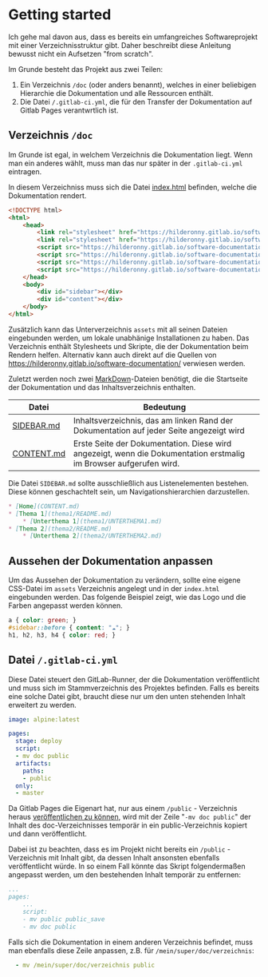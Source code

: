 # Getting started

Ich gehe mal davon aus, dass es bereits ein umfangreiches Softwareprojekt mit einer Verzeichnisstruktur gibt. Daher beschreibt diese Anleitung bewusst nicht ein Aufsetzen "from scratch".

Im Grunde besteht das Projekt aus zwei Teilen:

1. Ein Verzeichnis `/doc` (oder anders benannt), welches in einer beliebigen Hierarchie die Dokumentation und alle Ressourcen enthält.
2. Die Datei `/.gitlab-ci.yml`, die für den Transfer der Dokumentation auf Gitlab Pages verantwrtlich ist.

## Verzeichnis `/doc`

Im Grunde ist egal, in welchem Verzeichnis die Dokumentation liegt. Wenn man ein anderes wählt, muss man das nur später in der `.gitlab-ci.yml` eintragen.

In diesem Verzeichniss muss sich die Datei [index.html](index.html) befinden, welche die Dokumentation rendert.

```html
<!DOCTYPE html>
<html>
    <head>
        <link rel="stylesheet" href="https://hilderonny.gitlab.io/software-documentation/assets/solarized-light.min.css">
        <link rel="stylesheet" href="https://hilderonny.gitlab.io/software-documentation/assets/softdoc.css">
        <script src="https://hilderonny.gitlab.io/software-documentation/assets/marked.js"></script>
        <script src="https://hilderonny.gitlab.io/software-documentation/assets/mermaid.min.js"></script>
        <script src="https://hilderonny.gitlab.io/software-documentation/assets/highlight.min.js"></script>
        <script src="https://hilderonny.gitlab.io/software-documentation/assets/softdoc.js"></script>
    </head>
    <body>
        <div id="sidebar"></div>
        <div id="content"></div>
    </body>
</html>
```

Zusätzlich kann das Unterverzeichnis `assets` mit all seinen Dateien eingebunden werden, um lokale unabhänige Installationen zu haben. Das Verzeichnis enthält Stylesheets und Skripte, die der Dokumentation beim Rendern helfen. Alternativ kann auch direkt auf die Quellen von https://hilderonny.gitlab.io/software-documentation/ verwiesen werden.

Zuletzt werden noch zwei [MarkDown](https://de.wikipedia.org/wiki/Markdown)-Dateien benötigt, die die Startseite der Dokumentation und das Inhaltsverzeichnis enthalten.

|Datei|Bedeutung|
|---|---|
|[SIDEBAR.md](SIDEBAR.md)|Inhaltsverzeichnis, das am linken Rand der Dokumentation auf jeder Seite angezeigt wird|
|[CONTENT.md](CONTENT.md)|Erste Seite der Dokumentation. Diese wird angezeigt, wenn die Dokumentation erstmalig im Browser aufgerufen wird.|

Die Datei `SIDEBAR.md` sollte ausschließlich aus Listenelementen bestehen. Diese können geschachtelt sein, um Navigationshierarchien darzustellen.

```md
* [Home](CONTENT.md)
* [Thema 1](thema1/README.md)
    * [Unterthema 1](thema1/UNTERTHEMA1.md)
* [Thema 2](thema2/README.md)
    * [Unterthema 2](thema2/UNTERTHEMA2.md)
```

## Aussehen der Dokumentation anpassen

Um das Aussehen der Dokumentation zu verändern, sollte eine eigene CSS-Datei im `assets` Verzeichnis angelegt und in der `index.html` eingebunden werden. Das folgende Beispiel zeigt, wie das Logo und die Farben angepasst werden können.

```css
a { color: green; }
#sidebar::before { content: "☁"; }
h1, h2, h3, h4 { color: red; }
```

## Datei `/.gitlab-ci.yml`

Diese Datei steuert den GitLab-Runner, der die Dokumentation veröffentlicht und muss sich im Stammverzeichnis des Projektes befinden. Falls es bereits eine solche Datei gibt, braucht diese nur um den unten stehenden Inhalt erweitert zu werden.

```yml
image: alpine:latest

pages:
  stage: deploy
  script:
  - mv doc public
  artifacts:
    paths:
    - public
  only:
  - master
```

Da Gitlab Pages die Eigenart hat, nur aus einem `/public` - Verzeichnis heraus [veröffentlichen zu können](https://gitlab.com/gitlab-org/gitlab-pages/-/issues/84#note_43194091), wird mit der Zeile "`-mv doc public`" der Inhalt des doc-Verzeichnisses temporär in ein public-Verzeichnis kopiert und dann veröffentlicht.

Dabei ist zu beachten, dass es im Projekt nicht bereits ein `/public` - Verzeichnis mit Inhalt gibt, da dessen Inhalt ansonsten ebenfalls veröffentlicht würde. In so einem Fall könnte das Skript folgendermaßen angepasst werden, um den bestehenden Inhalt temporär zu entfernen:

```yml
...
pages:
    ...
    script:
    - mv public public_save
    - mv doc public
```

Falls sich die Dokumentation in einem anderen Verzeichnis befindet, muss man ebenfalls diese Zeile anpassen, z.B. für `/mein/super/doc/verzeichnis`:

```yml
  - mv /mein/super/doc/verzeichnis public
```
